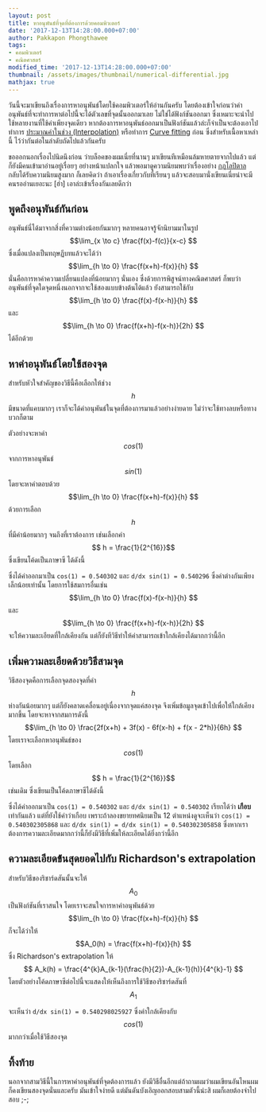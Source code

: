 ```yaml
---
layout: post
title: หาอนุพันธ์ที่จุดที่ต้องการด้วยคอมพิวเตอร์
date: '2017-12-13T14:28:00.000+07:00'
author: Pakkapon Phongthawee
tags:
- คอมพิวเตอร์
- คณิตศาสตร์
modified_time: '2017-12-13T14:28:00.000+07:00'
thumbnail: /assets/images/thumbnail/numerical-differential.jpg
mathjax: true
---
```


วันนี้จะมาเขียนถึงเรื่องการหาอนุพันธ์โดยใช้คอมพิวเตอร์ให้อ่านกันครับ โดยต้องเข้าใจก่อนว่าค่าอนุพันธ์ที่จะทำการหาต่อไปนี้จะได้ตัวเลขที่จุดนั้นออกมาเลย ไม่ใช่ได้ฟังก์ชันออกมา ซึ่งเหมาะจะนำไปใช้หลายงานที่ใช้ค่าเพียงจุดเดียว หากต้องการหาอนุพันธ์ออกมาเป็นฟังก์ชันแล้วล่ะก็จำเป็นจะต้องเอาไปทำการ [ประมาณค่าในช่วง (Interpolation)](https://en.wikipedia.org/wiki/Interpolation) หรือทำการ [Curve fitting](https://en.wikipedia.org/wiki/Curve_fitting) ก่อน ซึ่งสำหรับเนื้อหาเหล่านี้ ไว้ว่ากันต่อในลำดับถัดไปแล้วกันครับ

ขอออกนอกเรื่องไปนิดนึงก่อน ว่าบล็อคของผมเนี่ยที่นานๆ มาเขียนทีเหมือนล้มหายตายจากไปแล้ว แต่ก็ยังมีคนเข้ามาอ่านอยู่เรื่อยๆ อย่างหน้าแปลกใจ แล้วพอมาดูความนิยมพบว่าเรื่องอย่าง [กฎโลปิตาล](/2015/10/lhopital-rule.html) กลับได้รับความนิยมสูงมาก ก็เลยคิดว่า ถ้าเอาเรื่องเกี่ยวกับที่เรียนๆ แล้วจะสอบมานั่งเขียนเนี่ยน่าจะมีคนรออ่านเยอะนะ [ฮ่า] เอาล่ะเข้าเรื่องกันเลยดีกว่า

## พูดถึงอนุพันธ์กันก่อน

อนุพันธ์นี่ได้มาจากสิ่งที่ความต่างน้อยกันมากๆ หลายคนอาจรู้จักนิยามมาในรูป $$\lim_{x \to c} \frac{f(x)-f(c)}{x-c} $$	 ซึ่งเมื่อแปลงเป็นทฤษฏีบทแล้วจะได้ว่า $$\lim_{h \to 0} \frac{f(x+h)-f(x)}{h} $$	นั่นคือการหาค่าความเปลี่ยนแปลงที่น้อยมากๆ นั่นเอง ซึ่งด้วยการพิสูจน์ทางคณิตศาสตร์ ก็พบว่าอนุพันธ์ที่จุดใดจุดหนึ่งนอกจากจะใช้สองแบบข้างต้นได้แล้ว ยังสามารถใช้กับ $$\lim_{h \to 0} \frac{f(x)-f(x-h)}{h} $$ และ $$\lim_{h \to 0} \frac{f(x+h)-f(x-h)}{2h} $$ ได้อีกด้วย

## หาค่าอนุพันธ์โดยใช้สองจุด

สำหรับหัวใจสำคัญของวิธีนี้คือเลือกให้ช่วง $$h$$ มีขนาดที่แคบมากๆ เราก็จะได้ค่าอนุพันธ์ในจุดที่ต้องการมาแล้วอย่างง่ายดาย ไม่ว่าจะใช้ทางลบหรือทางบวกก็ตาม

ตัวอย่างจะหาค่า $$cos(1)$$ จากการหาอนุพันธ์ $$sin(1)$$ โดยจะหาคำตอบด้วย $$\lim_{h \to 0} \frac{f(x+h)-f(x)}{h} $$ ด้วยการเลือก $$ h $$ ที่มีค่าน้อยมากๆ จนถึงที่เราต้องการ เช่นเลือกค่า $$ h = \frac{1}{2^{16}}$$ ซึ่งเขียนโค้ดเป็นภาษาซี ได้ดังนี้

<script src="https://gist.github.com/pureexe/39100fb244c024254472bcc398d306ad.js"></script>

ซึ่งได้ค่าออกมาเป็น `cos(1) = 0.540302` และ `d/dx sin(1) = 0.540296` ซึ่งค่าต่างกันเพียงเล็กน้อยเท่านั้น โดยการใช้สมการอื่นเช่น $$\lim_{h \to 0} \frac{f(x)-f(x-h)}{h} $$ และ $$\lim_{h \to 0} \frac{f(x+h)-f(x-h)}{2h} $$ จะให้ความละเอียดที่ใกล้เคียงกัน แต่ก็ยังทีวิธีทำให้ค่าสามารถเข้าใกล้เคียงได้มากกว่านี้อีก

## เพิ่มความละเอียดด้วยวิธีสามจุด

วิธีสองจุดคือการเลือกจุดสองจุดที่ค่า $$ h $$ ห่างกันน้อยมากๆ แต่ก็ยังคลาดเคลื่อนอยู่เนื่องจากจุดแค่สองจุด จึงเพิ่มข้อมูลจุดเข้าไปเพื่อให้ใกล้เคียงมากขึ้น โดยจะหาจากสมการดังนี้ $$\lim_{h \to 0} \frac{2f(x+h) + 3f(x) - 6f(x-h) + f(x - 2*h)}{6h} $$ โดยเราจะเลือกหาอนุพันธ์ของ $$ cos(1) $$ โดยเลือก $$ h = \frac{1}{2^{16}}$$ เช่นเดิม ซึ่งเขียนเป็นโค้ดภาษาซีได้ดังนี้

<script src="https://gist.github.com/pureexe/f7b859d3744a7634b89b13df4b9a28ff.js"></script>

ซึ่งได้ค่าออกมาเป็น `cos(1) = 0.540302` และ `d/dx sin(1) = 0.540302` เรียกได้ว่า **เกือบ** เท่ากันแล้ว แต่ที่ยังใช้คำว่าเกือบ เพราะถ้าลองขยายทศนิยมเป็น 12 ตำแหน่งดูจะเห็นว่า `cos(1) = 0.540302305868` และ `d/dx sin(1) = d/dx sin(1) = 0.540302305858` ซึ่งหากเราต้องการความละเอียดมากกว่านี้ก็ยังมีวิธีที่เพิ่มให้ละเอียดได้ยิ่งกว่านี้อีก

## ความละเอียดข้้นสุดยอดไปกับ Richardson's extrapolation

สำหรับวิธีของริชาร์ดสันนั้นจะให้ $$A_0$$ เป็นฟังก์ชันที่เราสนใจ โดยเราจะสนใจการหาค่าอนุพันธ์ด้วย $$\lim_{h \to 0} \frac{f(x+h)-f(x)}{h} $$ ก็จะได้ว่าให้ $$A_0(h) = \frac{f(x+h)-f(x)}{h} $$ ซึ่ง Richardson's extrapolation ให้ $$ A_k(h) = \frac{4^{k}A_{k-1}(\frac{h}{2})-A_{k-1}(h)}{4^{k}-1} $$ โดยตัวอย่างโค้ดภาษาซีต่อไปนี้จะแสดงให้เห็นถึงการใช้วิธีของริชาร์ดสันที่ $$ A_1 $$

<script src="https://gist.github.com/pureexe/80b2b7c1810b49c3c7f3065d042d58ef.js"></script>

จะเห็นว่า `d/dx sin(1) = 0.540298025927` ซึ่งค่าใกล้เคียงกับ $$cos(1)$$ มากกว่าเมื่อใช้วิธีสองจุด

## ทิ้งท้าย

นอกจากสามวิธีนี้ในการหาค่าอนุพันธ์ที่จุดต้องการแล้ว ยังมีวิธีอื่นอีกแต่ถ้าถามผมว่าผมเขียนอันไหนผมก็คงเขียนสองจุดนั่นและครับ มันเข้าใจง่ายดี แต่มันดันบังเอิญออกสอบสามตัวนี้น่ะสิ ผมก็เลยต้องจำไปสอบ ;-;
